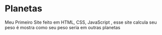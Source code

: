 # Planetas
Meu Primeiro Site feito em HTML, CSS, JavaScript , esse site calcula seu peso é mostra como seu peso seria em outras planetas
